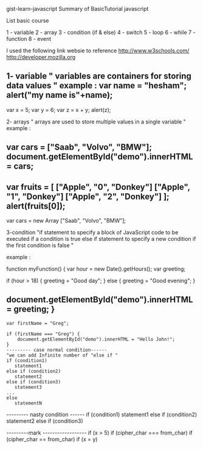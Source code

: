 gist-learn-javascript
Summary of BasicTutorial javascript

List basic course

1 - variable 2 - array 3 - condition (if & else) 4 - switch 5 - loop 6 - while 7 - function 8 - event

I used the following link websie to reference http://www.w3schools.com/ http://developer.mozilla.org

1- variable 
" variables are containers for storing data values " 
example : 
var name = "hesham"; 
alert("my name is"+name); 
----- 
var x = 5; 
var y = 6; 
var z = x + y; 
alert(z); 

2- arrays 
" arrays are used to store multiple values in a single variable " 
example : 
<!--single arrays --> 
var cars = ["Saab", "Volvo", "BMW"]; 
document.getElementById("demo").innerHTML = cars;
----- 
<!--muilty arrays --> 
var fruits = [ ["Apple", "0", "Donkey"] ["Apple", "1", "Donkey"] ["Apple", "2", "Donkey"] ]; 
alert(fruits[0]);
------- 
<!--method arrays --> 
var cars = new Array ["Saab", "Volvo", "BMW"];



3-condition 
"if statement to specify a block of JavaScript code to be executed if a condition is true else if statement to specify a new condition if the first condition is false " 

example : 

function myFunction() {
var hour = new Date().getHours(); var greeting;

if (hour > 18) { greeting = "Good day"; } 
else { greeting = "Good evening"; } 

document.getElementById("demo").innerHTML = greeting; } 
--------



    var firstName = "Greg";

    if (firstName === "Greg") {
        document.getElementById("demo").innerHTML = "Hello John!";
    }
    --------- case normal condition------
    "we can add Infinite number of "else if "
    if (condition1)
       statement1
    else if (condition2)
       statement2
    else if (condition3)
       statement3
    ...
    else
       statementN

   --------- nasty condition ------
   if (condition1)
       statement1
    else
       if (condition2)
          statement2
       else
          if (condition3)

  ---------mark ------------------
  if (x > 5)
  if (cipher_char === from_char) 
  if (cipher_char == from_char) 
  if (x = y)
